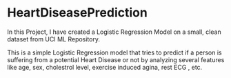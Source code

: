 # HeartDiseasePrediction
In this Project, I have created a Logistic Regression Model on a small, clean dataset from UCI ML Repository.

This is a simple Logistic Regression model that tries to predict if a person is suffering from a potential Heart Disease or not by analyzing several features like age, sex, cholestrol level, exercise induced agina, rest ECG , etc.
